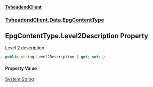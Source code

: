 #### [TvheadendClient](./index.md 'index')
### [TvheadendClient.Data](./TvheadendClient-Data.md 'TvheadendClient.Data').[EpgContentType](./TvheadendClient-Data-EpgContentType.md 'TvheadendClient.Data.EpgContentType')
## EpgContentType.Level2Description Property
Level 2 description  
```csharp
public string Level2Description { get; set; }
```
#### Property Value
[System.String](https://docs.microsoft.com/en-us/dotnet/api/System.String 'System.String')  
